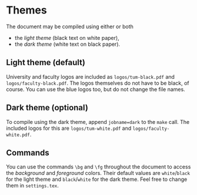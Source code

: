 # Themes

The document may be compiled using either or both

* the *light theme* (black text on white paper),
* the *dark theme* (white text on black paper).

## Light theme (default)

University and faculty logos are included as `logos/tum-black.pdf` and `logos/faculty-black.pdf`.
The logos themselves do not have to be black, of course.
You can use the blue logos too, but do not change the file names.

## Dark theme (optional)

To compile using the dark theme, append `jobname=dark` to the `make` call.
The included logos for this are `logos/tum-white.pdf` and `logos/faculty-white.pdf`.

## Commands

You can use the commands `\bg` and `\fg` throughout the document to access the *background* and *foreground* colors.
Their default values are `white`/`black` for the light theme and `black`/`white` for the dark theme.
Feel free to change them in `settings.tex`.

